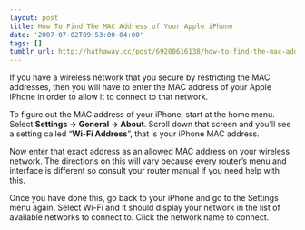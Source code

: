 ```yaml
---
layout: post
title: How To Find The MAC Address of Your Apple iPhone
date: '2007-07-02T09:53:00-04:00'
tags: []
tumblr_url: http://hathaway.cc/post/69200616138/how-to-find-the-mac-address-of-your-apple-iphone
---
```

If you have a wireless network that you secure by restricting the MAC addresses, then you will have to enter the MAC address of your Apple iPhone in order to allow it to connect to that network.

To figure out the MAC address of your iPhone, start at the home menu. Select **Settings -> General -> About**. Scroll down that screen and you’ll see a setting called “**Wi-Fi Address**”, that is your iPhone MAC address.

Now enter that exact address as an allowed MAC address on your wireless network. The directions on this will vary because every router’s menu and interface is different so consult your router manual if you need help with this.

Once you have done this, go back to your iPhone and go to the Settings menu again. Select Wi-Fi and it should display your network in the list of available networks to connect to. Click the network name to connect.
